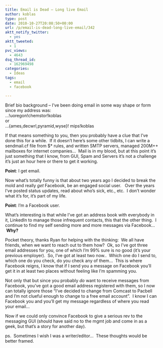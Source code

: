 ```yaml
---
title: Email is Dead – Long live Email
author: koblas
type: post
date: 2010-10-27T20:08:50+00:00
url: /p/email-is-dead-long-live-email/342
aktt_notify_twitter:
  - yes
aktt_tweeted:
  - 1
pvc_views:
  - 4643
dsq_thread_id:
  - 162969498
categories:
  - Ideas
tags:
  - email
  - facebook

---
```

Brief bio background &#8211; I&#8217;ve been doing email in some way shape or form since my address was:   
&#8230;!uoregon!chemstor!koblas  
or   
&#8230;{ames,decwrl,pyramid,wyse}! mips!koblas

If that means something to you, then you probably have a clue that I&#8217;ve done this for a while.  If it doesn&#8217;t here&#8217;s some other tidbits, I can write a sendmail.cf file from $* rules, and written SMTP servers, managed 200M++ mailboxes for internet companies&#8230;  Mail is in my blood, but at this point it&#8217;s just something that I know, from GUI, Spam and Servers it&#8217;s not a challenge it&#8217;s just an hour here or there to get it working.

**Point**: I get email.

Now what&#8217;s totally funny is that about two years ago I decided to break the mold and really _get_ Facebook, be an engaged social user.   Over the years I&#8217;ve posted status updates, read about who&#8217;s sick, etc., etc.  I don&#8217;t wonder what it&#8217;s for, it&#8217;s part of my life.

**Point**: I&#8217;m a Facebook user.

What&#8217;s interesting is that while I&#8217;ve got an address book with everybody in it, LinkedIn to manage those infrequent contacts, this that the other thing.  I continue to find my self sending more and more messages via Facebook&#8230;  **Why?**

Pocket theory, thanks Ryan for helping with the thinking:  We all have friends, when we want to reach out to them how?  Ok, so I&#8217;ve got three email addresses for you, one of which I&#8217;m 99% sure is no good (it&#8217;s your previous employer).  So, I&#8217;ve got at least two now..  Which one do I send to, which one do you check, do you check any of them&#8230;  This is where Facebook reigns, I know that if I send you a message on Facebook you&#8217;ll get it in at least two places without feeling like I&#8217;m spamming you.

Not only that but since you probably _do_ want to receive messages from Facebook, you&#8217;ve got a good email address registered with them, so I now can totally ignore those &#8220;I&#8217;ve decided to change from Comcast to Pacbell and I&#8217;m not clueful enough to change to a free email account&#8221;.  I know I can Facebook you and you&#8217;ll get my message regardless of where you read your email&#8230;

Now if we could only convince Facebook to give a serious rev to the messaging GUI (should have said no to the mgmt job and come in as a geek, but that&#8217;s a story for another day).

ps.  Sometimes I wish I was a writer/editor&#8230;  These thoughts would be better framed.
